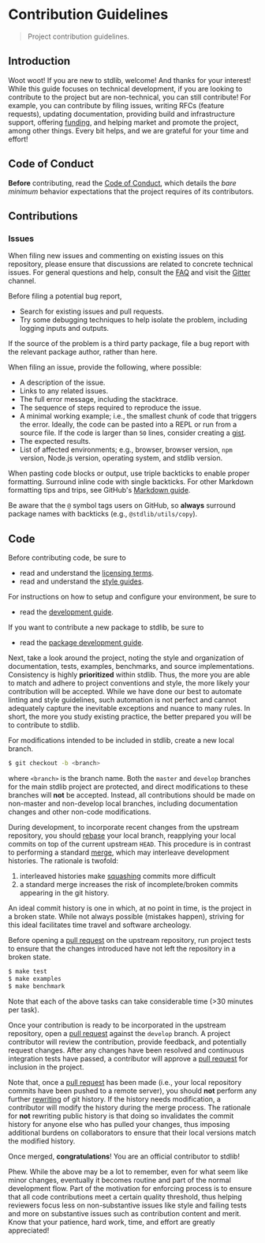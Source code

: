 # Contribution Guidelines

> Project contribution guidelines.


## Introduction

Woot woot! If you are new to stdlib, welcome! And thanks for your interest! While this guide focuses on technical development, if you are looking to contribute to the project but are non-technical, you can still contribute! For example, you can contribute by filing issues, writing RFCs (feature requests), updating documentation, providing build and infrastructure support, offering [funding][patreon], and helping market and promote the project, among other things. Every bit helps, and we are grateful for your time and effort!


## Code of Conduct

__Before__ contributing, read the [Code of Conduct][stdlib-code-of-conduct], which details the *bare minimum* behavior expectations that the project requires of its contributors.


## Contributions

### Issues

When filing new issues and commenting on existing issues on this repository, please ensure that discussions are related to concrete technical issues. For general questions and help, consult the [FAQ][stdlib-faq] and visit the [Gitter][stdlib-gitter] channel.

Before filing a potential bug report,

* Search for existing issues and pull requests.
* Try some debugging techniques to help isolate the problem, including logging inputs and outputs.

If the source of the problem is a third party package, file a bug report with the relevant package author, rather than here.

When filing an issue, provide the following, where possible:

* A description of the issue.
* Links to any related issues.
* The full error message, including the stacktrace.
* The sequence of steps required to reproduce the issue.
* A minimal working example; i.e., the smallest chunk of code that triggers the error. Ideally, the code can be pasted into a REPL or run from a source file. If the code is larger than `50` lines, consider creating a [gist][github-gist].
* The expected results.
* List of affected environments; e.g., browser, browser version, `npm` version, Node.js version, operating system, and stdlib version.

When pasting code blocks or output, use triple backticks to enable proper formatting. Surround inline code with single backticks. For other Markdown formatting tips and trips, see GitHub's [Markdown guide][github-markdown-guide].

Be aware that the `@` symbol tags users on GitHub, so __always__ surround package names with backticks (e.g., `@stdlib/utils/copy`).


## Code

Before contributing code, be sure to

* read and understand the [licensing terms][stdlib-license].
* read and understand the [style guides][stdlib-style-guides].

For instructions on how to setup and configure your environment, be sure to

* read the [development guide][stdlib-development].

If you want to contribute a new package to stdlib, be sure to

* read the [package development guide][stdlib-docs].

Next, take a look around the project, noting the style and organization of documentation, tests, examples, benchmarks, and source implementations. Consistency is highly __prioritized__ within stdlib. Thus, the more you are able to match and adhere to project conventions and style, the more likely your contribution will be accepted. While we have done our best to automate linting and style guidelines, such automation is not perfect and cannot adequately capture the inevitable exceptions and nuance to many rules. In short, the more you study existing practice, the better prepared you will be to contribute to stdlib.

For modifications intended to be included in stdlib, create a new local branch.

``` bash
$ git checkout -b <branch>
```

where `<branch>` is the branch name. Both the `master` and `develop` branches for the main stdlib project are protected, and direct modifications to these branches will __not__ be accepted. Instead, all contributions should be made on non-master and non-develop local branches, including documentation changes and other non-code modifications.

During development, to incorporate recent changes from the upstream repository, you should [rebase][git-rebase] your local branch, reapplying your local commits on top of the current upstream `HEAD`. This procedure is in contrast to performing a standard [merge][git-merge], which may interleave development histories. The rationale is twofold:

1. interleaved histories make [squashing][git-rewriting-history] commits more difficult
2. a standard merge increases the risk of incomplete/broken commits appearing in the git history.

An ideal commit history is one in which, at no point in time, is the project in a broken state. While not always possible (mistakes happen), striving for this ideal facilitates time travel and software archeology.

Before opening a [pull request][github-pull-request] on the upstream repository, run project tests to ensure that the changes introduced have not left the repository in a broken state.

``` bash
$ make test
$ make examples
$ make benchmark
```

Note that each of the above tasks can take considerable time (>30 minutes per task).

Once your contribution is ready to be incorporated in the upstream repository, open a [pull request][github-pull-request] against the `develop` branch. A project contributor will review the contribution, provide feedback, and potentially request changes. After any changes have been resolved and continuous integration tests have passed, a contributor will approve a [pull request][github-pull-request] for inclusion in the project.

Note that, once a [pull request][github-pull-request] has been made (i.e., your local repository commits have been pushed to a remote server), you should __not__ perform any further [rewriting][git-rewriting-history] of git history. If the history needs modification, a contributor will modify the history during the merge process. The rationale for __not__ rewriting public history is that doing so invalidates the commit history for anyone else who has pulled your changes, thus imposing additional burdens on collaborators to ensure that their local versions match the modified history.

Once merged, __congratulations__! You are an official contributor to stdlib!

Phew. While the above may be a lot to remember, even for what seem like minor changes, eventually it becomes routine and part of the normal development flow. Part of the motivation for enforcing process is to ensure that all code contributions meet a certain quality threshold, thus helping reviewers focus less on non-substantive issues like style and failing tests and more on substantive issues such as contribution content and merit. Know that your patience, hard work, time, and effort are greatly appreciated!


<section class="links">

[stdlib-code-of-conduct]: https://github.com/stdlib-js/stdlib/blob/develop/CODE_OF_CONDUCT.md
[stdlib-license]: https://github.com/stdlib-js/stdlib/blob/develop/LICENSE
[stdlib-style-guides]: https://github.com/stdlib-js/stdlib/blob/develop/docs/style-guides
[stdlib-development]: https://github.com/stdlib-js/stdlib/blob/develop/docs/development.md
[stdlib-docs]: https://github.com/stdlib-js/stdlib/blob/develop/docs
[stdlib-faq]: https://github.com/stdlib-js/stdlib/blob/develop/FAQ.md

[stdlib-gitter]: https://gitter.im/stdlib-js/stdlib

[patreon]: https://www.patreon.com/athan

[github-pull-request]: https://help.github.com/articles/creating-a-pull-request/
[github-gist]: https://gist.github.com/
[github-markdown-guide]: https://guides.github.com/features/mastering-markdown/

[git-rebase]: https://git-scm.com/docs/git-rebase
[git-merge]: https://git-scm.com/docs/git-merge
[git-rewriting-history]: https://git-scm.com/book/en/v2/Git-Tools-Rewriting-History

</section>

<!-- /.links -->
